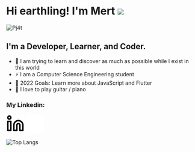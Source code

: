# Hi earthling! I'm Mert ![](https://user-images.githubusercontent.com/18350557/176309783-0785949b-9127-417c-8b55-ab5a4333674e.gif)

![Pj4t](https://user-images.githubusercontent.com/66382514/202264348-6547067a-842a-4ae1-99d0-13ab0f1d01cd.gif)

## I'm a Developer, Learner, and Coder.
- 🔭 I am trying to learn and discover as much as possible while I exist in this world
- ⚡ I am a Computer Science Engineering student
- 🥅 2022 Goals: Learn more about JavaScript and Flutter
- 🌱 I love to play guitar / piano

### My Linkedin:
[![website](./img/linkedin-light.svg)](https://linkedin.com/in/mertgursimsir#gh-light-mode-only)
[![website](./img/linkedin-dark.svg)](https://linkedin.com/in/mertgursimsir#gh-dark-mode-only)
&nbsp;&nbsp;

![Top Langs](https://github-readme-stats.vercel.app/api/top-langs/?username=MertGursimsir&layout=compact&theme=dark&exclude_repo=spotify-stats-app,stok-program)

